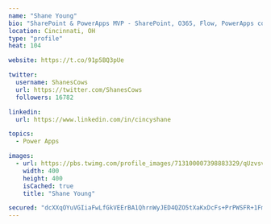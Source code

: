 ```yaml
---
name: "Shane Young"
bio: "SharePoint & PowerApps MVP - SharePoint, O365, Flow, PowerApps consulting? @PowerApps911 | Pure Snark? You found it."
location: Cincinnati, OH
type: "profile"
heat: 104

website: https://t.co/91p5BQ3pUe

twitter:
  username: ShanesCows
  url: https://twitter.com/ShanesCows
  followers: 16782

linkedin:
  url: https://www.linkedin.com/in/cincyshane

topics:
  - Power Apps

images:
  - url: https://pbs.twimg.com/profile_images/713100007398883329/qUzvsvQ3_400x400.jpg
    width: 400
    height: 400
    isCached: true
    title: "Shane Young"

secured: "dcXXqOYuVGIiaFwLfGkVEErBA1QhrnWyJED4QZO5tXaKxDcFs+PrPWSFR+1FmuNYD1j8rLd6aaxzUiqcSjjznGhegCYMVR+A5W0xcONvVy6P/l9XHSAcOxZNCmsU2bxGj/laRqBM7W5qC3FDAaoSI49pq1UMHJ0Sok1xpqmP8KCU5hTpcnSmx2XENW/sGxHMjr43/Mt/TyMQfr8QmBv7FHBF6DBkkXvnUqMgIbv7RAzzf3YmcyvwvY3+8soEkU0Hqvil9ADEUBmItEJIWOb8drUOMA4/mchXt+YqO8nsPEgczWqqqLFDPgE+DizgKvpcsX6bLM4c4jdG7jpsJkUKDckVaHNybzOnoeQSLXvLx2Y0HdxnXp6xpOcLSMlJmn/eJxWu6BNSQShGswCa9wGiZctbZ1HzPYje4sRM0VvFhLk=;bFfYKJp4sBCy4yFUGeaieQ=="
---
```


